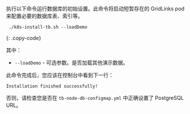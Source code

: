执行以下命令运行数据库的初始设置。此命令将启动短暂存在的 GridLinks pod 来配置必要的数据库表、索引等。
```
 ./k8s-install-tb.sh --loadDemo
```
{: .copy-code}

其中：

- `--loadDemo` - 可选参数。是否加载其他演示数据。

此命令完成后，您应该在控制台中看到下一行：

```
Installation finished successfully!
```

否则，请检查您是否在 `tb-node-db-configmap.yml` 中正确设置了 PostgreSQL URL。
